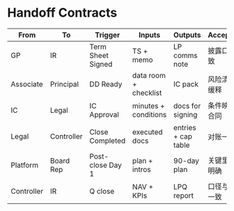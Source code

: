 # Handoff Contracts

| From       | To         | Trigger           | Inputs                | Outputs             | Acceptance     |
| ---------- | ---------- | ----------------- | --------------------- | ------------------- | -------------- |
| GP         | IR         | Term Sheet Signed | TS + memo             | LP comms note       | 披露口径一致   |
| Associate  | Principal  | DD Ready          | data room + checklist | IC pack             | 风险清单与缓释 |
| IC         | Legal      | IC Approval       | minutes + conditions  | docs for signing    | 条件映射到合同 |
| Legal      | Controller | Close Completed   | executed docs         | entries + cap table | 对账一致       |
| Platform   | Board Rep  | Post-close Day 1  | plan + intros         | 90-day plan         | 关键里程碑明确 |
| Controller | IR         | Q close           | NAV + KPIs            | LPQ report          | 口径与审计一致 |
